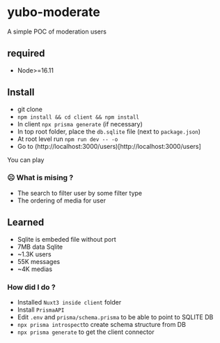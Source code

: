 # yubo-moderate
A simple POC of moderation users

## required

- Node>=16.11

## Install
- git clone
-  `npm install && cd client && npm install`
- In client `npx prisma generate` (if necessary)
- In top root folder, place the `db.sqlite` file (next to `package.json`)
- At root level run `npm run dev -- -o`
- Go to (http://localhost:3000/users)[http://localhost:3000/users]

You can play

### ☹️ What is mising ?

- The search to filter user by some filter type
- The ordering of media for user

## Learned
- Sqlite is embeded file without port
- 7MB data Sqlite
- ~1.3K users
- 55K messages
- ~4K medias



### How did I do ?

- Installed `Nuxt3 inside client` folder
- Install `PrismaAPI`
- Edit `.env` and `prisma/schema.prisma` to be able to point to SQLITE DB
- `npx prisma introspect`to create schema structure from DB
- `npx prisma generate` to get the client connector
